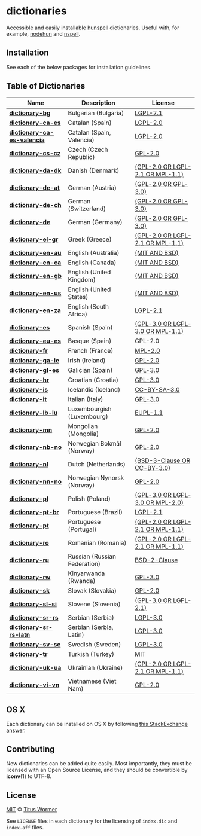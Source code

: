 # dictionaries

Accessible and easily installable [hunspell](http://hunspell.sourceforge.net)
dictionaries.  Useful with, for example,
[nodehun](https://github.com/nathanjsweet/nodehun) and
[nspell](https://github.com/wooorm/nspell).

## Installation

See each of the below packages for installation guidelines.

## Table of Dictionaries

| Name | Description | License |
| ---- | ----------- | ------- |
| **[dictionary-bg](dictionaries/bg-BG)** | Bulgarian (Bulgaria) | [LGPL-2.1](dictionaries/bg-BG/LICENSE) |
| **[dictionary-ca-es](dictionaries/ca-ES)** | Catalan (Spain) | [LGPL-2.0](dictionaries/ca-ES/LICENSE) |
| **[dictionary-ca-es-valencia](dictionaries/ca-ES-valencia)** | Catalan (Spain, Valencia) | [LGPL-2.0](dictionaries/ca-ES-valencia/LICENSE) |
| **[dictionary-cs-cz](dictionaries/cs-CZ)** | Czech (Czech Republic) | [GPL-2.0](dictionaries/cs-CZ/LICENSE) |
| **[dictionary-da-dk](dictionaries/da-DK)** | Danish (Denmark) | [(GPL-2.0 OR LGPL-2.1 OR MPL-1.1)](dictionaries/da-DK/LICENSE) |
| **[dictionary-de-at](dictionaries/de-AT)** | German (Austria) | [(GPL-2.0 OR GPL-3.0)](dictionaries/de-AT/LICENSE) |
| **[dictionary-de-ch](dictionaries/de-CH)** | German (Switzerland) | [(GPL-2.0 OR GPL-3.0)](dictionaries/de-CH/LICENSE) |
| **[dictionary-de](dictionaries/de-DE)** | German (Germany) | [(GPL-2.0 OR GPL-3.0)](dictionaries/de-DE/LICENSE) |
| **[dictionary-el-gr](dictionaries/el-GR)** | Greek (Greece) | [(GPL-2.0 OR LGPL-2.1 OR MPL-1.1)](dictionaries/el-GR/LICENSE) |
| **[dictionary-en-au](dictionaries/en-AU)** | English (Australia) | [(MIT AND BSD)](dictionaries/en-AU/LICENSE) |
| **[dictionary-en-ca](dictionaries/en-CA)** | English (Canada) | [(MIT AND BSD)](dictionaries/en-CA/LICENSE) |
| **[dictionary-en-gb](dictionaries/en-GB)** | English (United Kingdom) | [(MIT AND BSD)](dictionaries/en-GB/LICENSE) |
| **[dictionary-en-us](dictionaries/en-US)** | English (United States) | [(MIT AND BSD)](dictionaries/en-US/LICENSE) |
| **[dictionary-en-za](dictionaries/en-ZA)** | English (South Africa) | [LGPL-2.1](dictionaries/en-ZA/LICENSE) |
| **[dictionary-es](dictionaries/es-ES)** | Spanish (Spain) | [(GPL-3.0 OR LGPL-3.0 OR MPL-1.1)](dictionaries/es-ES/LICENSE) |
| **[dictionary-eu-es](dictionaries/eu-ES)** | Basque (Spain) | GPL-2.0 |
| **[dictionary-fr](dictionaries/fr-FR)** | French (France) | [MPL-2.0](dictionaries/fr-FR/LICENSE) |
| **[dictionary-ga-ie](dictionaries/ga-IE)** | Irish (Ireland) | [GPL-2.0](dictionaries/ga-IE/LICENSE) |
| **[dictionary-gl-es](dictionaries/gl-ES)** | Galician (Spain) | [GPL-3.0](dictionaries/gl-ES/LICENSE) |
| **[dictionary-hr](dictionaries/hr-HR)** | Croatian (Croatia) | [GPL-3.0](dictionaries/hr-HR/LICENSE) |
| **[dictionary-is](dictionaries/is-IS)** | Icelandic (Iceland) | [CC-BY-SA-3.0](dictionaries/is-IS/LICENSE) |
| **[dictionary-it](dictionaries/it-IT)** | Italian (Italy) | [GPL-3.0](dictionaries/it-IT/LICENSE) |
| **[dictionary-lb-lu](dictionaries/lb-LU)** | Luxembourgish (Luxembourg) | [EUPL-1.1](dictionaries/lb-LU/LICENSE) |
| **[dictionary-mn](dictionaries/mn-MN)** | Mongolian (Mongolia) | [GPL-2.0](dictionaries/mn-MN/LICENSE) |
| **[dictionary-nb-no](dictionaries/nb-NO)** | Norwegian Bokmål (Norway) | [GPL-2.0](dictionaries/nb-NO/LICENSE) |
| **[dictionary-nl](dictionaries/nl-NL)** | Dutch (Netherlands) | [(BSD-3-Clause OR CC-BY-3.0)](dictionaries/nl-NL/LICENSE) |
| **[dictionary-nn-no](dictionaries/nn-NO)** | Norwegian Nynorsk (Norway) | [GPL-2.0](dictionaries/nn-NO/LICENSE) |
| **[dictionary-pl](dictionaries/pl-PL)** | Polish (Poland) | [(GPL-3.0 OR LGPL-3.0 OR MPL-2.0)](dictionaries/pl-PL/LICENSE) |
| **[dictionary-pt-br](dictionaries/pt-BR)** | Portuguese (Brazil) | [LGPL-2.1](dictionaries/pt-BR/LICENSE) |
| **[dictionary-pt](dictionaries/pt-PT)** | Portuguese (Portugal) | [(GPL-2.0 OR LGPL-2.1 OR MPL-1.1)](dictionaries/pt-PT/LICENSE) |
| **[dictionary-ro](dictionaries/ro-RO)** | Romanian (Romania) | [(GPL-2.0 OR LGPL-2.1 OR MPL-1.1)](dictionaries/ro-RO/LICENSE) |
| **[dictionary-ru](dictionaries/ru-RU)** | Russian (Russian Federation) | [BSD-2-Clause](dictionaries/ru-RU/LICENSE) |
| **[dictionary-rw](dictionaries/rw-RW)** | Kinyarwanda (Rwanda) | [GPL-3.0](dictionaries/rw-RW/LICENSE) |
| **[dictionary-sk](dictionaries/sk-SK)** | Slovak (Slovakia) | [GPL-2.0](dictionaries/sk-SK/LICENSE) |
| **[dictionary-sl-si](dictionaries/sl-SI)** | Slovene (Slovenia) | [(GPL-3.0 OR LGPL-2.1)](dictionaries/sl-SI/LICENSE) |
| **[dictionary-sr-rs](dictionaries/sr-RS)** | Serbian (Serbia) | [LGPL-3.0](dictionaries/sr-RS/LICENSE) |
| **[dictionary-sr-rs-latn](dictionaries/sr-RS-Latn)** | Serbian (Serbia, Latin) | [LGPL-3.0](dictionaries/sr-RS-Latn/LICENSE) |
| **[dictionary-sv-se](dictionaries/sv-SE)** | Swedish (Sweden) | [LGPL-3.0](dictionaries/sv-SE/LICENSE) |
| **[dictionary-tr](dictionaries/tr-TR)** | Turkish (Turkey) | MIT |
| **[dictionary-uk-ua](dictionaries/uk-UA)** | Ukrainian (Ukraine) | [(GPL-2.0 OR LGPL-2.1 OR MPL-1.1)](dictionaries/uk-UA/LICENSE) |
| **[dictionary-vi-vn](dictionaries/vi-VN)** | Vietnamese (Viet Nam) | [GPL-2.0](dictionaries/vi-VN/LICENSE) |

## OS X

Each dictionary can be installed on OS X by following
[this StackExchange answer](http://apple.stackexchange.com/a/11842).

## Contributing

New dictionaries can be added quite easily.  Most importantly, they must be
licensed with an Open Source License, and they should be convertible by
**iconv**(1) to UTF-8.

## License

[MIT](LICENSE) © [Titus Wormer](https://wooorm.com)

See `LICENSE` files in each dictionary for the licensing of `index.dic` and
`index.aff` files.

